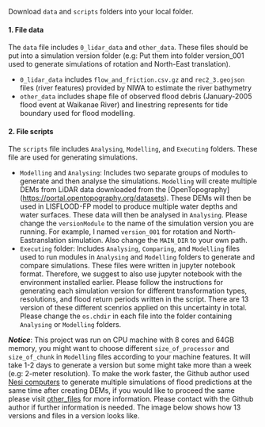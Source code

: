 Download ```data``` and ```scripts``` folders into your local folder. 

#### 1. File data

The ```data``` file includes ```0_lidar_data``` and ```other_data```. These files should be put into a simulation version folder (e.g: Put them into folder version_001 used to generate simulations of rotation and North-East translation).

- ```0_lidar_data``` includes ```flow_and_friction.csv.gz``` and ```rec2_3.geojson``` files (river features) provided by NIWA to estimate the river bathymetry
- ```other_data``` includes shape file of observed flood debris (January-2005 flood event at Waikanae River) and linestring represents for tide boundary used for flood modelling.

#### 2. File scripts

The ```scripts``` file includes ```Analysing```, ```Modelling```, and ```Executing``` folders. These file are used for generating simulations. 

- ```Modelling``` and ```Analysing```: Includes two separate groups of modules to generate and then analyse the simulations. ```Modelling``` will create multiple DEMs from LiDAR data downloaded from the [OpenTopography] (https://portal.opentopography.org/datasets). These DEMs will then be used in LISFLOOD-FP model to produce multiple water depths and water surfaces. These data will then be analysed in ```Analysing```. Please change the ```versionModule``` to the name of the simulation version you are running. For example, I named ```version_001``` for rotation and North-Eastranslation simulation. Also change the ```MAIN_DIR``` to your own path.
- ```Executing``` folder: Includes ```Analysing```, ```Comparing```, and ```Modelling``` files used to run modules in ```Analysing``` and ```Modelling``` folders to generate and compare simulations. These files were written in jupyter notebook format. Therefore, we suggest to also use jupyter notebook with the environment installed earlier. Please follow the instructions for generating each simulation version for different transformation types, resolutions, and flood return periods written in the script. There are 13 version of these different scenrios applied on this uncertainty in total. Please change the ```os.chdir``` in each file into the folder containing ```Analysing``` or ```Modelling``` folders.

**_Notice_**: This project was run on CPU machine with 8 cores and 64GB memory, you might want to choose different ```size_of_processor``` and ```size_of_chunk``` in ```Modelling``` files according to your machine features. It will take 1-2 days to generate a version but some might take more than a week (e.g: 2-meter resolution). To make the work faster, the Github author used [Nesi computers](https://www.nesi.org.nz/services/high-performance-computing-and-data-analytics) to generate multiple simulations of flood predictions at the same time after creating DEMs, if you would like to proceed the same please visit [other_files](https://github.com/Martin20494/Grid_Orientation/tree/main/other_files) for more information. Please contact with the Github author if further information is needed. The image below shows how 13 versions and files in a version looks like.
